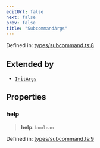 ```yaml
---
editUrl: false
next: false
prev: false
title: "SubcommandArgs"
---
```


Defined in: [types/subcommand.ts:8](https://github.com/yashjawale/fabr/blob/2175f836f52904c60bea5117c14ee0416e76bd93/src/types/subcommand.ts#L8)

## Extended by

- [`InitArgs`](/fabr/docs/api/commands/init/interfaces/initargs/)

## Properties

### help

> **help**: `boolean`

Defined in: [types/subcommand.ts:9](https://github.com/yashjawale/fabr/blob/2175f836f52904c60bea5117c14ee0416e76bd93/src/types/subcommand.ts#L9)

